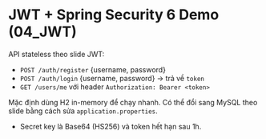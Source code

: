 # JWT + Spring Security 6 Demo (04_JWT)

API stateless theo slide JWT:
- `POST /auth/register` {username, password}
- `POST /auth/login` {username, password} → trả về `token`
- `GET /users/me` với header `Authorization: Bearer <token>`

Mặc định dùng H2 in-memory để chạy nhanh. Có thể đổi sang MySQL theo slide bằng cách sửa `application.properties`.
- Secret key là Base64 (HS256) và token hết hạn sau 1h.
